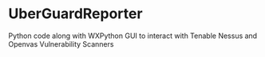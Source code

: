 # UberGuardReporter
Python code along with WXPython GUI to interact with Tenable Nessus and Openvas Vulnerability Scanners
